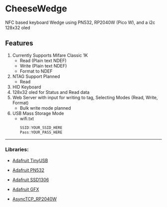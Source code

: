 # CheeseWedge
NFC based keyboard Wedge using PN532, RP2040W (Pico W), and a i2c 128x32 oled


## Features
1. Currently Supports Mifare Classic 1K
    * Read   (Plain text NDEF)
    * Write  (Plain text NDEF)
    * Format to NDEF  
2. NTAG Support Planned
    * Read  
3. HID Keyboard
4. 128x32 oled for Status and Read data
5. Web Server with input for writing to tag, Selecting Modes (Read, Write, Format)
    * Bulk write mode planned  
6. USB Mass Storage Mode
    * wifi.txt
      ```cpp
      SSID:YOUR_SSID_HERE
      Pass:YOUR_PASS_HERE
      ```


---
### Libraries:

  * [Adafruit TinyUSB](https://github.com/adafruit/Adafruit_TinyUSB_Arduino)

  * [Adafruit PN532](https://github.com/adafruit/Adafruit-PN532)

  * [Adafruit SSD1306](https://github.com/adafruit/Adafruit_SSD1306) 

  * [Adafruit GFX](https://github.com/adafruit/Adafruit-GFX-Library)

  * [AsyncTCP_RP2040W](https://github.com/khoih-prog/AsyncTCP_RP2040W)
